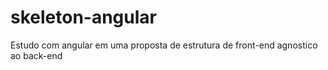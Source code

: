 skeleton-angular
================

Estudo com angular em uma proposta de estrutura de front-end agnostico ao back-end
